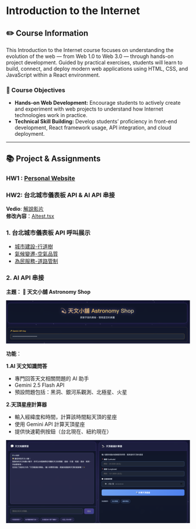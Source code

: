 # Introduction to the Internet  

## ✏️ Course Information    
This Introduction to the Internet course focuses on understanding the evolution of the web — from Web 1.0 to Web 3.0 — through hands-on project development. Guided by practical exercises, students will learn to build, connect, and deploy modern web applications using HTML, CSS, and JavaScript within a React environment.

### 🎯 Course Objectives   
- **Hands-on Web Development:**
Encourage students to actively create and experiment with web projects to understand how Internet technologies work in practice.  
- **Technical Skill Building:**
Develop students’ proficiency in front-end development, React framework usage, API integration, and cloud deployment.

******** 
## 📚 Project & Assignments

### HW1 : [Personal Website](https://emmahsueh.github.io/Hsueh_sWeb/)   

### HW2: 台北城市儀表板 API & AI API 串接 
**Vedio**: [解說影片](https://www.youtube.com/watch?v=JaCVpCXk--Q)   
**修改內容**：[AItest.tsx](AItest.tsx)

### 1. 台北城市儀表板 API 呼叫展示    
 - [城市建設-行道樹](https://citydashboard.taipei/embed/110/taipei)
 - [氣候變遷-空氣品質](https://citydashboard.taipei/embed/174/taipei)
 - [為民服務-道路管制](https://citydashboard.taipei/embed/177/taipei)

### 2. AI API 串接 
**主題： 💫 天文小舖 Astronomy Shop** 

![image](Image/天文小舖.png)

**功能**： 

**1.AI 天文知識問答**   
  - 專門回答天文相關問題的 AI 助手
  - Gemini 2.5 Flash API
  - 預設問題包括：黑洞、銀河系觀測、北極星、火星 

**2.天頂星座計算器**   
  - 輸入經緯度和時間，計算該時間點天頂的星座
  - 使用 Gemini API 計算天頂星座
  - 提供快速範例按鈕（台北現在、紐約現在）   

![image](Image/天文小舖2.png)


  


